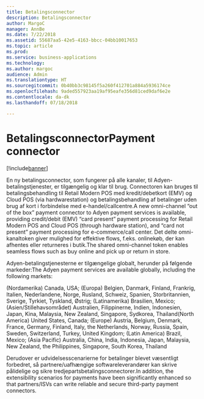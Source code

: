 ```yaml
---
title: Betalingsconnector
description: Betalingsconnector
author: MargoC
manager: AnnBe
ms.date: 7/22/2018
ms.assetid: 55687aa5-42e5-4163-bbcc-04bb10017653
ms.topic: article
ms.prod: 
ms.service: business-applications
ms.technology: 
ms.author: margoc
audience: Admin
ms.translationtype: HT
ms.sourcegitcommit: 0b40bb3c98145f5a260f412701a884a5936174ce
ms.openlocfilehash: 9aded557923aa19af95eafe356d81ced9daf6e2e
ms.contentlocale: da-dk
ms.lasthandoff: 07/18/2018

---
```

#  <a name="payment-connector"></a><span data-ttu-id="65542-103">Betalingsconnector</span><span class="sxs-lookup"><span data-stu-id="65542-103">Payment connector</span></span>


[!include[banner](../../includes/banner.md)]

<span data-ttu-id="65542-104">En ny betalingsconnector, som fungerer på alle kanaler, til Adyen-betalingstjenester, er tilgængelig og klar til brug. Connectoren kan bruges til betalingsbehandling til Retail Modern POS med kredit/debetkort (EMV) og Cloud POS (via hardwarestation) og betalingsbehandling af betalinger uden brug af kort i forbindelse med e-handel/callcentre.</span><span class="sxs-lookup"><span data-stu-id="65542-104">A new omni-channel “out of the box” payment connector to Adyen payment services is available, providing credit/debit (EMV) “card present” payment processing for Retail Modern POS and Cloud POS (through hardware station), and “card not present” payment processing for e-commerce/call center.</span></span> <span data-ttu-id="65542-105">Det delte omni-kanaltoken giver mulighed for effektive flows, f.eks. onlinekøb, der kan afhentes eller returneres i butik.</span><span class="sxs-lookup"><span data-stu-id="65542-105">The shared omni-channel token enables seamless flows such as buy online and pick up or return in store.</span></span>

<span data-ttu-id="65542-106">Adyen-betalingstjenesterne er tilgængelige globalt, herunder på følgende markeder:</span><span class="sxs-lookup"><span data-stu-id="65542-106">The Adyen payment services are available globally, including the following markets:</span></span>

<span data-ttu-id="65542-107">(Nordamerika) Canada, USA; (Europa) Belgien, Danmark, Finland, Frankrig, Italien, Nederlandene, Norge, Rusland, Schweiz, Spanien, Storbritannien, Sverige, Tyrkiet, Tyskland, Østrig; (Latinamerika) Brasilien, Mexico; (Asien/Stillehavsområdet) Australien, Filippinerne, Indien, Indonesien, Japan, Kina, Malaysia, New Zealand, Singapore, Sydkorea, Thailand</span><span class="sxs-lookup"><span data-stu-id="65542-107">(North America) United States, Canada; (Europe) Austria, Belgium, Denmark, France, Germany, Finland, Italy, the Netherlands, Norway, Russia, Spain, Sweden, Switzerland, Turkey, United Kingdom; (Latin America) Brazil, Mexico; (Asia Pacific) Australia, China, India, Indonesia, Japan, Malaysia, New Zealand, the Philippines, Singapore, South Korea, Thailand</span></span>

<span data-ttu-id="65542-108">Derudover er udvidelsesscenarierne for betalinger blevet væsentligt forbedret, så partnere/uafhængige softwareleverandører kan skrive pålidelige og sikre tredjepartsbetalingsconnectorer.</span><span class="sxs-lookup"><span data-stu-id="65542-108">In addition, the extensibility scenarios for payments have been significantly enhanced so that partners/ISVs can write reliable and secure third-party payment connectors.</span></span>

